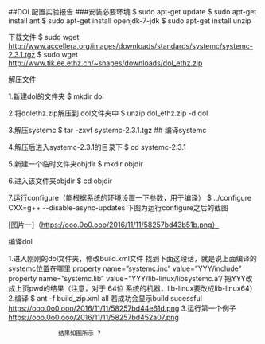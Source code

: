 ##DOL配置实验报告
###安装必要环境
$ sudo apt-get update $ sudo apt-get install ant $ sudo apt-get install openjdk-7-jdk $ sudo apt-get install unzip

下载文件 $ sudo wget
http://www.accellera.org/images/downloads/standards/systemc/systemc-2.3.1.tgz 
$ sudo wget
http://www.tik.ee.ethz.ch/~shapes/downloads/dol_ethz.zip


解压文件


1.新建dol的文件夹 $ mkdir dol

2.将dolethz.zip解压到 dol文件夹中 $ unzip dol_ethz.zip -d dol

3.解压systemc $ tar -zxvf systemc-2.3.1.tgz ## 编译systemc

4.解压后进入systemc-2.3.1的目录下 $ cd systemc-2.3.1

5.新建一个临时文件夹objdir $ mkdir objdir

6.进入该文件夹objdir $ cd objdir

7.运行configure（能根据系统的环境设置一下参数，用于编译） $ ../configure CXX=g++ --disable-async-updates 下图为运行configure之后的截图 

   [图片一]（https://ooo.0o0.ooo/2016/11/11/58257bd43b51b.png）
   
编译dol

1.进入刚刚的dol文件夹，修改build.xml文件 找到下面这段话，就是说上面编译的systemc位置在哪里 property name=”systemc.inc” value=”YYY/include” property name=”systemc.lib” value=”YYY/lib-linux/libsystemc.a”/ 把YYY改成上页pwd的结果（注意，对于 64位 系统的机器，lib-linux要改成lib-linux64） 
2.编译 $ ant -f build_zip.xml all 若成功会显示build sucessful 
https://ooo.0o0.ooo/2016/11/11/58257bd44e61d.png
3.运行第一个例子
https://ooo.0o0.ooo/2016/11/11/58257bd452a07.png

                  结果如图所示 ?
